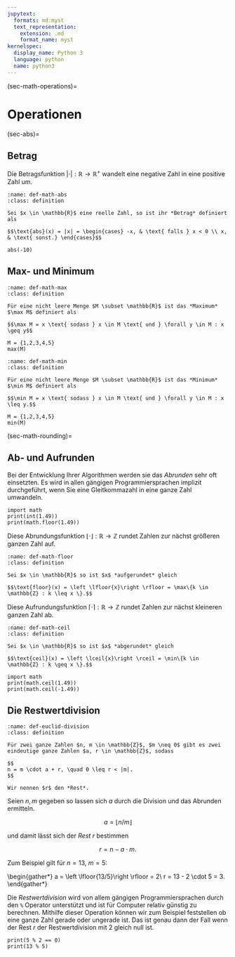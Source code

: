 ```yaml
---
jupytext:
  formats: md:myst
  text_representation:
    extension: .md
    format_name: myst
kernelspec:
  display_name: Python 3
  language: python
  name: python3
---
```


(sec-math-operations)=
# Operationen

(sec-abs)=
## Betrag

Die Betragsfunktion $|\cdot| : \mathbb{R} \rightarrow \mathbb{R}^+$ wandelt eine negative Zahl in eine positive Zahl um.

```{admonition} Betragsfunktion
:name: def-math-abs
:class: definition

Sei $x \in \mathbb{R}$ eine reelle Zahl, so ist ihr *Betrag* definiert als

$$\text{abs}(x) = |x| = \begin{cases} -x, & \text{ falls } x < 0 \\ x, & \text{ sonst.} \end{cases}$$
```

```{code-cell} python3
abs(-10)
```

## Max- und Minimum

```{admonition} Maximum
:name: def-math-max
:class: definition

Für eine nicht leere Menge $M \subset \mathbb{R}$ ist das *Maximum* $\max M$ definiert als

$$\max M = x \text{ sodass } x \in M \text{ und } \forall y \in M : x \geq y$$
```

```{code-cell} python3
M = {1,2,3,4,5}
max(M)
```

```{admonition} Maximum
:name: def-math-min
:class: definition

Für eine nicht leere Menge $M \subset \mathbb{R}$ ist das *Minimum* $\min M$ definiert als

$$\min M = x \text{ sodass } x \in M \text{ und } \forall y \in M : x \leq y.$$
```

```{code-cell} python3
M = {1,2,3,4,5}
min(M)
```
(sec-math-rounding)=
## Ab- und Aufrunden

Bei der Entwicklung Ihrer Algorithmen werden sie das *Abrunden* sehr oft einsetzten.
Es wird in allen gängigen Programmiersprachen implizit durchgeführt, wenn Sie eine Gleitkommazahl in eine ganze Zahl umwandeln.

```{code-cell} python3
import math
print(int(1.49))
print(math.floor(1.49))
```

Diese Abrundungsfunktion $\left \lfloor{\cdot}\right \rfloor : \mathbb{R} \rightarrow \mathbb{Z}$ rundet Zahlen zur nächst größeren ganzen Zahl auf. 

```{admonition} Abrunden
:name: def-math-floor
:class: definition

Sei $x \in \mathbb{R}$ so ist $x$ *aufgerundet* gleich

$$\text{floor}(x) = \left \lfloor{x}\right \rfloor = \max\{k \in \mathbb{Z} : k \leq x \}.$$
```

Diese Aufrundungsfunktion $\left \lceil{\cdot}\right \rceil : \mathbb{R} \rightarrow \mathbb{Z}$ rundet Zahlen zur nächst kleineren ganzen Zahl ab. 

```{admonition} Aufrunden
:name: def-math-ceil
:class: definition

Sei $x \in \mathbb{R}$ so ist $x$ *abgerundet* gleich

$$\text{ceil}(x) = \left \lceil{x}\right \rceil = \min\{k \in \mathbb{Z} : k \geq x \}.$$
```

```{code-cell} python3
import math
print(math.ceil(1.49))
print(math.ceil(-1.49))
```

## Die Restwertdivision

```{admonition} Restwert
:name: def-euclid-division
:class: definition

Für zwei ganze Zahlen $n, m \in \mathbb{Z}$, $m \neq 0$ gibt es zwei eindeutige ganze Zahlen $a, r \in \mathbb{Z}$, sodass

$$
n = m \cdot a + r, \quad 0 \leq r < |m|.
$$

Wir nennen $r$ den *Rest*.
```

Seien $n, m$ gegeben so lassen sich $a$ durch die Division und das Abrunden ermitteln.

$$a = \left \lfloor{ n / m}\right \rfloor$$

und damit lässt sich der *Rest* $r$ bestimmen

$$r = n - a \cdot m.$$

Zum Beispiel gilt für $n = 13$, $m = 5$: 

\begin{gather*} 
a = \left \lfloor{13/5}\right \rfloor = 2\\
r = 13 - 2 \cdot 5 = 3.
\end{gather*}


Die *Restwertdivision* wird von allem gängigen Programmiersprachen durch den ``%`` Operator unterstützt und ist für Computer relativ günstig zu berechnen.
Mithilfe dieser Operation können wir zum Beispiel feststellen ob eine ganze Zahl gerade oder ungerade ist.
Das ist genau dann der Fall wenn der Rest $r$ der Restwertdivision mit 2 gleich null ist.

```{code-cell} python3
print(5 % 2 == 0)
print(13 % 5)
```